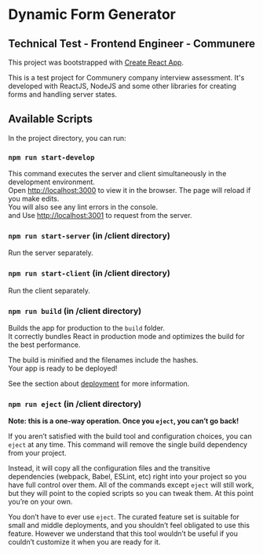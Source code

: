 # Dynamic Form Generator
## Technical Test - Frontend Engineer - Communere

This project was bootstrapped with [Create React App](https://github.com/facebook/create-react-app).

This is a test project for Communery company interview assessment. It's developed with ReactJS, NodeJS and some other libraries for creating forms and handling server states.

## Available Scripts

In the project directory, you can run:

### `npm run start-develop`

This command executes the server and client simultaneously in the development environment.\
Open [http://localhost:3000](http://localhost:3000) to view it in the browser.
The page will reload if you make edits.\
You will also see any lint errors in the console.\
and Use [http://localhost:3001](http://localhost:3001) to request from the server.

### `npm run start-server` (in /client directory)
Run the server separately.

### `npm run start-client` (in /client directory)
Run the client separately.

### `npm run build` (in /client directory)

Builds the app for production to the `build` folder.\
It correctly bundles React in production mode and optimizes the build for the best performance.

The build is minified and the filenames include the hashes.\
Your app is ready to be deployed!

See the section about [deployment](https://facebook.github.io/create-react-app/docs/deployment) for more information.

### `npm run eject` (in /client directory)

**Note: this is a one-way operation. Once you `eject`, you can’t go back!**

If you aren’t satisfied with the build tool and configuration choices, you can `eject` at any time. This command will remove the single build dependency from your project.

Instead, it will copy all the configuration files and the transitive dependencies (webpack, Babel, ESLint, etc) right into your project so you have full control over them. All of the commands except `eject` will still work, but they will point to the copied scripts so you can tweak them. At this point you’re on your own.

You don’t have to ever use `eject`. The curated feature set is suitable for small and middle deployments, and you shouldn’t feel obligated to use this feature. However we understand that this tool wouldn’t be useful if you couldn’t customize it when you are ready for it.

